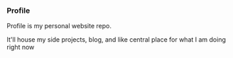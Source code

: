 ### Profile

Profile is my personal website repo.

It'll house my side projects, blog, and like central place for what I am doing right now


